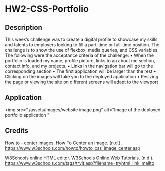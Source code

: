 # HW2-CSS-Portfolio

## Description 

This week’s challenge was to create a digital profile to showcase my skills and talents to employers looking to fill a part-time or full-time position. The challenge is to show the use of flexbox, media queries, and CSS variables. The following were the acceptance criteria of the challenge: 
•	When the portfolio is loaded my name, profile picture, links to an about me section, contact info, and my projects.
•	Links in the navigation bar will go to the corresponding section
•	The first application will be larger than the rest
•	Clicking on the images will take you to the deployed application
•	Resizing the page or viewing the site on different screens will adapt to the viewport

## Application

<img src="./assets/images/website image.png"
alt="Image of the deployed portfolio application "
>

## Credits

How to - center images. How To Center an Image. (n.d.). https://www.w3schools.com/howto/howto_css_image_center.asp 

W3Schools online HTML editor. W3Schools Online Web Tutorials. (n.d.). https://www.w3schools.com/tags/tryit.asp?filename=tryhtml_link_mailto 
